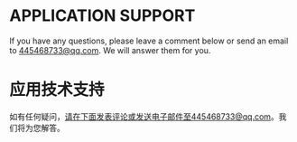 # APPLICATION SUPPORT
If you have any questions, please leave a comment below or send an email to 445468733@qq.com. We will answer them for you.
# 应用技术支持
如有任何疑问，请在下面发表评论或发送电子邮件至445468733@qq.com。我们将为您解答。
